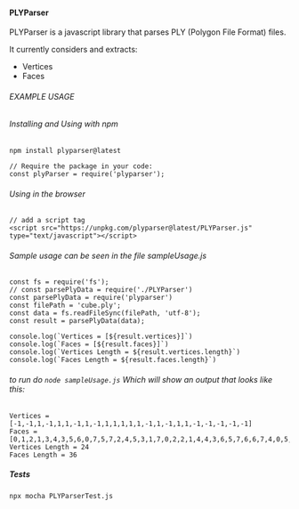 #### PLYParser
PLYParser is a javascript library that parses PLY (Polygon File Format) files. 

It currently considers and extracts:
- Vertices
- Faces

###### EXAMPLE USAGE

###### Installing and Using with npm
```
npm install plyparser@latest

// Require the package in your code:
const plyParser = require('plyparser');

```

###### Using in the browser
```
// add a script tag 
<script src="https://unpkg.com/plyparser@latest/PLYParser.js" type="text/javascript"></script>
```


###### Sample usage can be seen in the file sampleUsage.js
```nodejs
const fs = require('fs');
// const parsePlyData = require('./PLYParser')
const parsePlyData = require('plyparser')
const filePath = 'cube.ply';
const data = fs.readFileSync(filePath, 'utf-8');
const result = parsePlyData(data);

console.log(`Vertices = [${result.vertices}]`)
console.log(`Faces = [${result.faces}]`)
console.log(`Vertices Length = ${result.vertices.length}`)
console.log(`Faces Length = ${result.faces.length}`)

```
###### to run do ```node sampleUsage.js```  Which will show an output that looks like this:

```text
Vertices = [-1,-1,1,-1,1,1,-1,1,-1,1,1,1,1,1,-1,1,-1,1,1,-1,-1,-1,-1,-1]
Faces = [0,1,2,1,3,4,3,5,6,0,7,5,7,2,4,5,3,1,7,0,2,2,1,4,4,3,6,5,7,6,6,7,4,0,5,1]
Vertices Length = 24
Faces Length = 36
```

##### Tests
```
npx mocha PLYParserTest.js
```